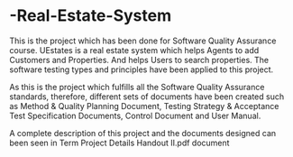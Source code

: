 # -Real-Estate-System
This is the project which has been done for Software Quality Assurance course. UEstates is a real estate system which helps Agents to add Customers and Properties. And helps Users to search properties. The software testing types and principles have been applied to this project.

As this is the project which fulfills all the Software Quality Assurance standards, therefore, different sets of documents have been created such as Method & Quality Planning Document, Testing Strategy & Acceptance Test Specification Documents, Control Document and User Manual.

A complete description of this project and the documents designed can been seen in Term Project Details Handout II.pdf document
